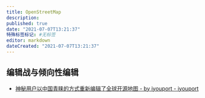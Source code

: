 ```yaml
---
title: OpenStreetMap
description:
published: true
date: "2021-07-07T13:21:37"
特殊标签标记: #无标签
editor: markdown
dateCreated: "2021-07-07T13:21:37"
---
```


## 编辑战与倾向性编辑

+ [神秘用户以中国青睐的方式重新编辑了全球开源地图 - by iyouport - iyouport](https://web.archive.org/web/20210707043509/https://iyouport.substack.com/p/411)
